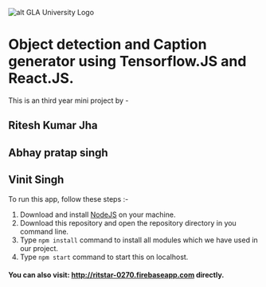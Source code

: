 ![alt GLA University Logo](https://image3.mouthshut.com/images/imagesp/925773425s.png)

# Object detection and Caption generator using Tensorflow.JS and React.JS.

This is an third year mini project by -

## Ritesh Kumar Jha
## Abhay pratap singh
## Vinit Singh

To run this app, follow these steps :-
1. Download and install [NodeJS](https://nodejs.org/en/) on your machine.
1. Download this repository and open the repository directory in you command line.
1. Type `npm install` command to install all modules which we have used in our project.
1. Type `npm start` command to start this on localhost.

#### You can also visit: http://ritstar-0270.firebaseapp.com directly.
